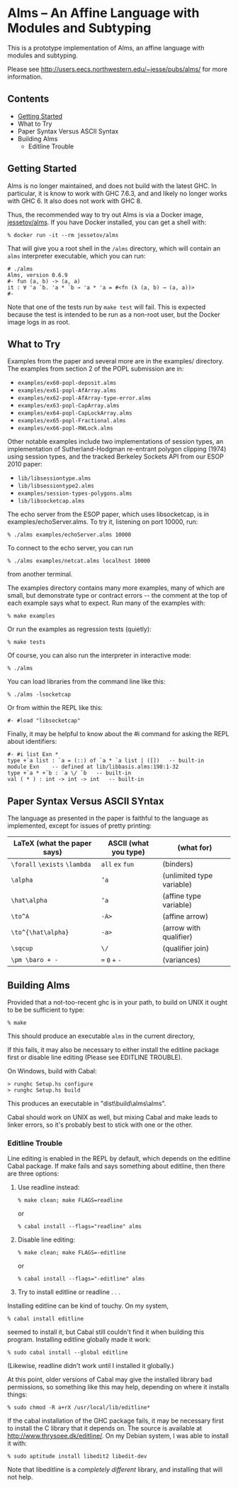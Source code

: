 # Alms – An Affine Language with Modules and Subtyping

This is a prototype implementation of Alms, an affine language with
modules and subtyping.

Please see http://users.eecs.northwestern.edu/~jesse/pubs/alms/ for more
information.

## Contents

  * [Getting Started](#getting-started)
  * What to Try
  * Paper Syntax Versus ASCII Syntax
  * Building Alms
      * Editline Trouble

## Getting Started

Alms is no longer maintained, and does not build with the latest GHC.
In particular, it is know to work with GHC 7.6.3, and and likely no
longer works with GHC 6. It also does not work with GHC 8.

Thus, the recommended way to try out Alms is via a Docker image,
[jessetov/alms](https://hub.docker.com/r/jessetov/alms/). If you have
Docker installed, you can get a shell with:

    % docker run -it --rm jessetov/alms

That will give you a root shell in the `/alms` directory, which will
contain an `alms` interpreter executable, which you can run:

    # ./alms
    Alms, version 0.6.9
    #- fun (a, b) -> (a, a)
    it : ∀ 'a `b. 'a * `b → 'a * 'a = #<fn (λ (a, b) → (a, a))>
    #-

Note that one of the tests run by `make test` will fail. This is
expected because the test is intended to be run as a non-root user,
but the Docker image logs in as root.

## What to Try

Examples from the paper and several more are in the examples/
directory.  The examples from section 2 of the POPL submission are in:

  * `examples/ex60-popl-deposit.alms`
  * `examples/ex61-popl-AfArray.alms`
  * `examples/ex62-popl-AfArray-type-error.alms`
  * `examples/ex63-popl-CapArray.alms`
  * `examples/ex64-popl-CapLockArray.alms`
  * `examples/ex65-popl-Fractional.alms`
  * `examples/ex66-popl-RWLock.alms`

Other notable examples include two implementations of session types,
an implementation of Sutherland-Hodgman re-entrant polygon clipping
(1974) using session types, and the tracked Berkeley Sockets API from
our ESOP 2010 paper:

  * `lib/libsessiontype.alms`
  * `lib/libsessiontype2.alms`
  * `examples/session-types-polygons.alms`
  * `lib/libsocketcap.alms`

The echo server from the ESOP paper, which uses libsocketcap, is in
examples/echoServer.alms.  To try it, listening on port 10000, run:

    % ./alms examples/echoServer.alms 10000

To connect to the echo server, you can run

    % ./alms examples/netcat.alms localhost 10000

from another terminal.

The examples directory contains many more examples, many of which are
small, but demonstrate type or contract errors -- the comment at the
top of each example says what to expect.  Run many of the examples
with:

    % make examples

Or run the examples as regression tests (quietly):

    % make tests

Of course, you can also run the interpreter in interactive mode:

    % ./alms

You can load libraries from the command line like this:

    % ./alms -lsocketcap

Or from within the REPL like this:

    #- #load "libsocketcap"

Finally, it may be helpful to know about the #i command for asking the
REPL about identifiers:

    #- #i list Exn *
    type +`a list : `a = (::) of `a * `a list | ([])   -- built-in
    module Exn    -- defined at lib/libbasis.alms:198:1-32
    type +`a * +`b : `a \/ `b   -- built-in
    val ( * ) : int -> int -> int   -- built-in


## Paper Syntax Versus ASCII SYntax

The language as presented in the paper is faithful to the language as
implemented, except for issues of pretty printing:

LaTeX (what the paper says)  | ASCII (what you type)      | (what for)
---------------------------- | -------------------------- | -----------
`\forall` `\exists` `\lambda` | `all` `ex` `fun` | (binders)
`\alpha`                     | `’a`          | (unlimited type variable)
`\hat\alpha`                 | `‘a`          | (affine type variable)
`\to^A`                      | `-A>`         | (affine arrow)
`\to^{\hat\alpha}`           | `-a>`         | (arrow with qualifier)
`\sqcup`                     | `\/`          | (qualifier join)
`\pm \baro + -`              | `=` `0` `+` `-` | (variances)


## Building Alms

Provided that a not-too-recent ghc is in your path, to build on UNIX
it ought to be be sufficient to type:

    % make

This should produce an executable `alms` in the current directory,

If this fails, it may also be necessary to either install the editline
package first or disable line editing (Please see EDITLINE TROUBLE).

On Windows, build with Cabal:

    > runghc Setup.hs configure
    > runghc Setup.hs build

This produces an executable in "dist\build\alms\alms".

Cabal should work on UNIX as well, but mixing Cabal and make leads to
linker errors, so it's probably best to stick with one or the other.


### Editline Trouble

Line editing is enabled in the REPL by default, which depends on the
editline Cabal package.  If make fails and says something about
editline, then there are three options:

1)  Use readline instead:

        % make clean; make FLAGS=readline

    or

        % cabal install --flags="readline" alms

2)  Disable line editing:

        % make clean; make FLAGS=-editline

    or

        % cabal install --flags="-editline" alms

3)  Try to install editline or readline . . .

Installing editline can be kind of touchy.  On my system,

    % cabal install editline

seemed to install it, but Cabal still couldn't find it when
building this program.  Installing editline globally made it work:

    % sudo cabal install --global editline

(Likewise, readline didn't work until I installed it globally.)

At this point, older versions of Cabal may give the installed library
bad permissions, so something like this may help, depending on where
it installs things:

    % sudo chmod -R a+rX /usr/local/lib/editline*

If the cabal installation of the GHC package fails, it may be
necessary first to install the C library that it depends on.  The
source is available at http://www.thrysoee.dk/editline/.  On my Debian
system, I was able to install it with:

    % sudo aptitude install libedit2 libedit-dev

Note that libeditline is a *completely different* library, and
installing that will not help.


